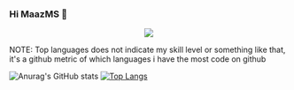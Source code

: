 ### Hi  MaazMS 👋
<!-- Typing SVG by DenverCoder1 - https://github.com/DenverCoder1/readme-typing-svg -->
<p align="center">
  <a href="https://github.com/DenverCoder1/readme-typing-svg"><img src="https://readme-typing-svg.herokuapp.com/?lines=Python%20and%20Golang%20developer;1%2B%20years%20of%20coding%20experience;Always%20learning%20new%20things&center=true&width=380&height=45"></a>
</p>

NOTE: Top languages does not indicate my skill level or something like that, it's a github metric of which languages i have the most code on github     

![Anurag's GitHub stats](https://github-readme-stats.vercel.app/api?username=MaazMS&show_icons=true&theme=cobalt&hide=contribs,prs) 
[![Top Langs](https://github-readme-stats.vercel.app/api/top-langs/?username=MaazMS&hide=java&theme=cobalt&layout=compact)](https://github.com/anuraghazra/github-readme-stats)


<!--
**MaazMS/MaazMS** is a ✨ _special_ ✨ repository because its `README.md` (this file) appears on your GitHub profile.

Here are some ideas to get you started:

- 🔭 I’m currently working on ...
- 🌱 I’m currently learning ...
- 👯 I’m looking to collaborate on ...
- 🤔 I’m looking for help with ...
- 💬 Ask me about ...
- 📫 How to reach me: ...
- 😄 Pronouns: ...
- ⚡ Fun fact: ...
-->
